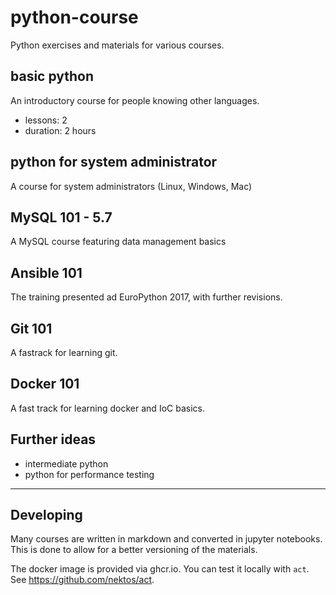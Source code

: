 # python-course

Python exercises and materials for various courses.

## basic python

An introductory course for people knowing other languages.

- lessons: 2
- duration: 2 hours

## python for system administrator

A course for system administrators (Linux, Windows, Mac)

## MySQL 101 - 5.7

A MySQL course featuring data management basics

## Ansible 101

The training presented ad EuroPython 2017, with further revisions.

## Git 101

A fastrack for learning git.

## Docker 101

A fast track for learning docker and IoC basics.

## Further ideas

- intermediate python
- python for performance testing

---

## Developing

Many courses are written in markdown and converted in jupyter notebooks.
This is done to allow for a better versioning of the materials.

The docker image is provided via ghcr.io. You can test it locally with
`act`. See https://github.com/nektos/act.
